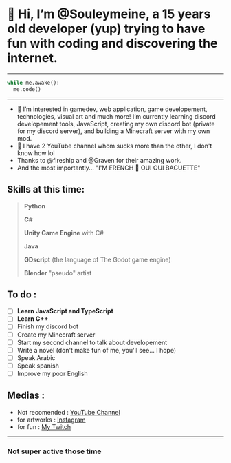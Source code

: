 # 👋 Hi, I’m @Souleymeine, a 15 years old developer (yup) trying to have fun with coding and discovering the internet.

---

```python
while me.awake():
  me.code()
```

---

- 👀 I’m interested in gamedev, web application, game developement, technologies, visual art and much more! I’m currently learning discord developement tools, JavaScript, creating my own discord bot (private for my discord server), and building a Minecraft server with my own mod.
- 🚽 I have 2 YouTube channel whom sucks more than the other, I don't know how lol
- Thanks to @fireship and @Graven for their amazing work.
- And the most importantly... "I'M FRENCH 🥖 OUI OUI BAGUETTE"
## Skills at this time:
> **Python**
> 
> **C#**
>
> **Unity Game Engine** with C#
> 
> **Java**
> 
> **GDscript** (the language of The Godot game engine)
>
> **Blender** "pseudo" artist
## To do :
- [ ] **Learn JavaScript and TypeScript**
- [ ] **Learn C++**
- [ ] Finish my discord bot
- [ ] Create my Minecraft server
- [ ] Start my second channel to talk about developement
- [ ] Write a novel (don't make fun of me, you'll see... I hope)
- [ ] Speak Arabic
- [ ] Speak spanish
- [ ] Improve my poor English
## Medias :
- Not recomended : [YouTube Channel](https://www.youtube.com/channel/UCagxdKtjEFoK984fXYpZsvw "To avoid")
- for artworks : [Instagram](https://www.instagram.com/souleymeine_/ "for art")
- for fun : [My Twitch](https://www.twitch.tv/souleymeine)

---

### **Not super active those time**

<!---
Souleymeine/Souleymeine is a ✨ special ✨ repository because its `README.md` (this file) appears on your GitHub profile.
You can click the Preview link to take a look at your changes.
--->
